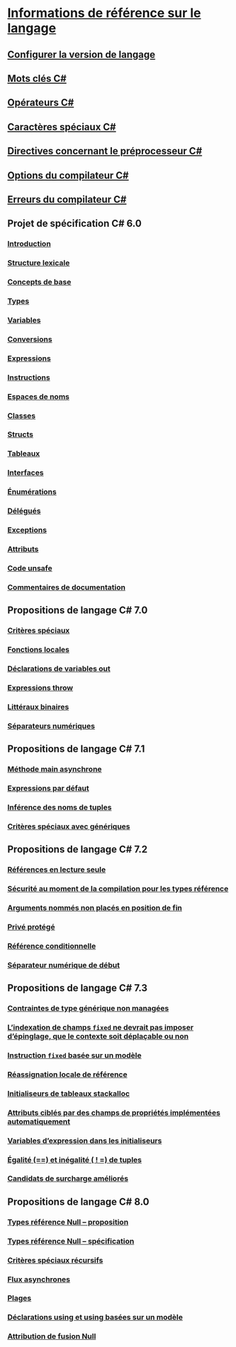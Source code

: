 # [Informations de référence sur le langage](index.md)
## [Configurer la version de langage](configure-language-version.md)
## [Mots clés C#](keywords/)
## [Opérateurs C#](operators/)
## [Caractères spéciaux C#](tokens/)

## [Directives concernant le préprocesseur C#](preprocessor-directives/)
## [Options du compilateur C#](compiler-options/)
## [Erreurs du compilateur C#](compiler-messages/)
## Projet de spécification C# 6.0
### [Introduction](../../../_csharplang/spec/introduction.md)
### [Structure lexicale](../../../_csharplang/spec/lexical-structure.md)
### [Concepts de base](../../../_csharplang/spec/basic-concepts.md)
### [Types](../../../_csharplang/spec/types.md)
### [Variables](../../../_csharplang/spec/variables.md)
### [Conversions](../../../_csharplang/spec/conversions.md)
### [Expressions](../../../_csharplang/spec/expressions.md)
### [Instructions](../../../_csharplang/spec/statements.md)
### [Espaces de noms](../../../_csharplang/spec/namespaces.md)
### [Classes](../../../_csharplang/spec/classes.md)
### [Structs](../../../_csharplang/spec/structs.md)
### [Tableaux](../../../_csharplang/spec/arrays.md)
### [Interfaces](../../../_csharplang/spec/interfaces.md)
### [Énumérations](../../../_csharplang/spec/enums.md)
### [Délégués](../../../_csharplang/spec/delegates.md)
### [Exceptions](../../../_csharplang/spec/exceptions.md)
### [Attributs](../../../_csharplang/spec/attributes.md)
### [Code unsafe](../../../_csharplang/spec/unsafe-code.md)
### [Commentaires de documentation](../../../_csharplang/spec/documentation-comments.md)
## Propositions de langage C# 7.0
### [Critères spéciaux](../../../_csharplang/proposals/csharp-7.0/pattern-matching.md)
### [Fonctions locales](../../../_csharplang/proposals/csharp-7.0/local-functions.md)
### [Déclarations de variables out](../../../_csharplang/proposals/csharp-7.0/out-var.md)
### [Expressions throw](../../../_csharplang/proposals/csharp-7.0/throw-expression.md)
### [Littéraux binaires](../../../_csharplang/proposals/csharp-7.0/binary-literals.md)
### [Séparateurs numériques](../../../_csharplang/proposals/csharp-7.0/digit-separators.md)
## Propositions de langage C# 7.1
### [Méthode main asynchrone](../../../_csharplang/proposals/csharp-7.1/async-main.md)
### [Expressions par défaut](../../../_csharplang/proposals/csharp-7.1/target-typed-default.md)
### [Inférence des noms de tuples](../../../_csharplang/proposals/csharp-7.1/infer-tuple-names.md)
### [Critères spéciaux avec génériques](../../../_csharplang/proposals/csharp-7.1/generics-pattern-match.md)
## Propositions de langage C# 7.2
### [Références en lecture seule](../../../_csharplang/proposals/csharp-7.2/readonly-ref.md)
### [Sécurité au moment de la compilation pour les types référence](../../../_csharplang/proposals/csharp-7.2/span-safety.md)
### [Arguments nommés non placés en position de fin](../../../_csharplang/proposals/csharp-7.2/non-trailing-named-arguments.md)
### [Privé protégé](../../../_csharplang/proposals/csharp-7.2/private-protected.md)
### [Référence conditionnelle](../../../_csharplang/proposals/csharp-7.2/conditional-ref.md)
### [Séparateur numérique de début](../../../_csharplang/proposals/csharp-7.2/leading-separator.md)
## Propositions de langage C# 7.3
### [Contraintes de type générique non managées](../../../_csharplang/proposals/csharp-7.3/blittable.md)
### [L’indexation de champs `fixed` ne devrait pas imposer d’épinglage, que le contexte soit déplaçable ou non](../../../_csharplang/proposals/csharp-7.3/indexing-movable-fixed-fields.md)
### [Instruction `fixed` basée sur un modèle](../../../_csharplang/proposals/csharp-7.3/pattern-based-fixed.md)
### [Réassignation locale de référence](../../../_csharplang/proposals/csharp-7.3/ref-local-reassignment.md)
### [Initialiseurs de tableaux stackalloc](../../../_csharplang/proposals/csharp-7.3/stackalloc-array-initializers.md)
### [Attributs ciblés par des champs de propriétés implémentées automatiquement](../../../_csharplang/proposals/csharp-7.3/auto-prop-field-attrs.md)
### [Variables d’expression dans les initialiseurs](../../../_csharplang/proposals/csharp-7.3/expression-variables-in-initializers.md)
### [Égalité (==) et inégalité ( ! =) de tuples](../../../_csharplang/proposals/csharp-7.3/tuple-equality.md)
### [Candidats de surcharge améliorés](../../../_csharplang/proposals/csharp-7.3/improved-overload-candidates.md)
## Propositions de langage C# 8.0
### [Types référence Null – proposition](../../../_csharplang/proposals/csharp-8.0/nullable-reference-types.md)
### [Types référence Null – spécification](../../../_csharplang/proposals/csharp-8.0/nullable-reference-types-specification.md)
### [Critères spéciaux récursifs](../../../_csharplang/proposals/csharp-8.0/patterns.md)
### [Flux asynchrones](../../../_csharplang/proposals/csharp-8.0/async-streams.md)
### [Plages](../../../_csharplang/proposals/csharp-8.0/ranges.md)
### [Déclarations using et using basées sur un modèle](../../../_csharplang/proposals/csharp-8.0/using.md)
### [Attribution de fusion Null](../../../_csharplang/proposals/csharp-8.0/null-coalescing-assignment.md)


